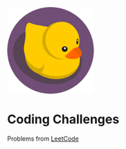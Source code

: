 <img src="image.png" width="200px">

# Coding Challenges
Problems from [LeetCode](https://leetcode.com/problemset/all/)
